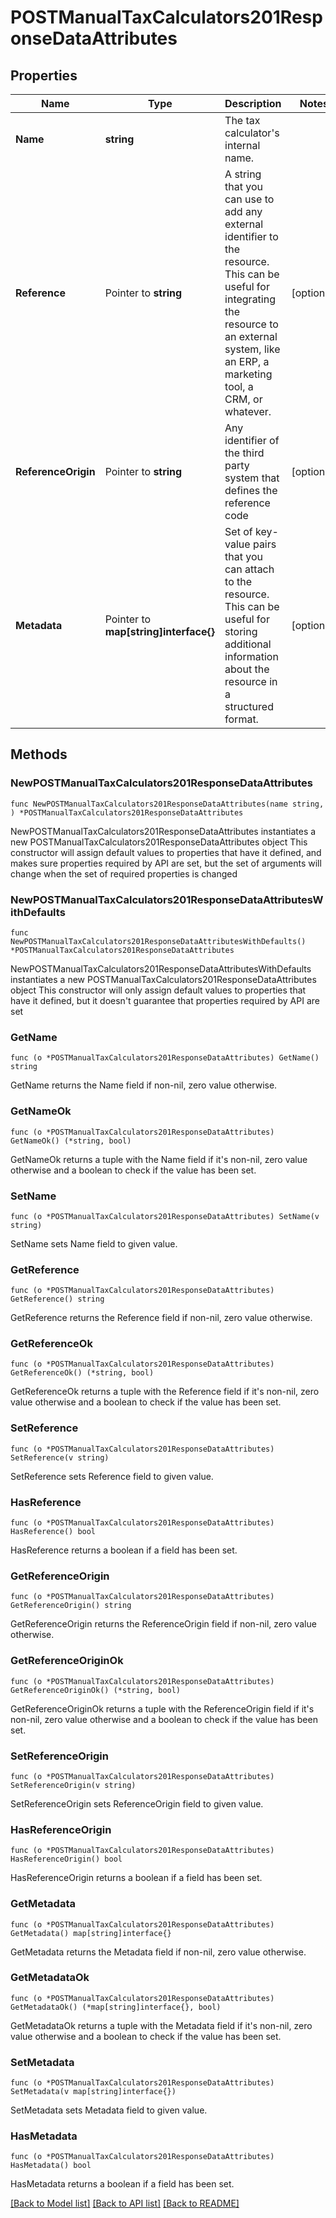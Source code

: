# POSTManualTaxCalculators201ResponseDataAttributes

## Properties

Name | Type | Description | Notes
------------ | ------------- | ------------- | -------------
**Name** | **string** | The tax calculator&#39;s internal name. | 
**Reference** | Pointer to **string** | A string that you can use to add any external identifier to the resource. This can be useful for integrating the resource to an external system, like an ERP, a marketing tool, a CRM, or whatever. | [optional] 
**ReferenceOrigin** | Pointer to **string** | Any identifier of the third party system that defines the reference code | [optional] 
**Metadata** | Pointer to **map[string]interface{}** | Set of key-value pairs that you can attach to the resource. This can be useful for storing additional information about the resource in a structured format. | [optional] 

## Methods

### NewPOSTManualTaxCalculators201ResponseDataAttributes

`func NewPOSTManualTaxCalculators201ResponseDataAttributes(name string, ) *POSTManualTaxCalculators201ResponseDataAttributes`

NewPOSTManualTaxCalculators201ResponseDataAttributes instantiates a new POSTManualTaxCalculators201ResponseDataAttributes object
This constructor will assign default values to properties that have it defined,
and makes sure properties required by API are set, but the set of arguments
will change when the set of required properties is changed

### NewPOSTManualTaxCalculators201ResponseDataAttributesWithDefaults

`func NewPOSTManualTaxCalculators201ResponseDataAttributesWithDefaults() *POSTManualTaxCalculators201ResponseDataAttributes`

NewPOSTManualTaxCalculators201ResponseDataAttributesWithDefaults instantiates a new POSTManualTaxCalculators201ResponseDataAttributes object
This constructor will only assign default values to properties that have it defined,
but it doesn't guarantee that properties required by API are set

### GetName

`func (o *POSTManualTaxCalculators201ResponseDataAttributes) GetName() string`

GetName returns the Name field if non-nil, zero value otherwise.

### GetNameOk

`func (o *POSTManualTaxCalculators201ResponseDataAttributes) GetNameOk() (*string, bool)`

GetNameOk returns a tuple with the Name field if it's non-nil, zero value otherwise
and a boolean to check if the value has been set.

### SetName

`func (o *POSTManualTaxCalculators201ResponseDataAttributes) SetName(v string)`

SetName sets Name field to given value.


### GetReference

`func (o *POSTManualTaxCalculators201ResponseDataAttributes) GetReference() string`

GetReference returns the Reference field if non-nil, zero value otherwise.

### GetReferenceOk

`func (o *POSTManualTaxCalculators201ResponseDataAttributes) GetReferenceOk() (*string, bool)`

GetReferenceOk returns a tuple with the Reference field if it's non-nil, zero value otherwise
and a boolean to check if the value has been set.

### SetReference

`func (o *POSTManualTaxCalculators201ResponseDataAttributes) SetReference(v string)`

SetReference sets Reference field to given value.

### HasReference

`func (o *POSTManualTaxCalculators201ResponseDataAttributes) HasReference() bool`

HasReference returns a boolean if a field has been set.

### GetReferenceOrigin

`func (o *POSTManualTaxCalculators201ResponseDataAttributes) GetReferenceOrigin() string`

GetReferenceOrigin returns the ReferenceOrigin field if non-nil, zero value otherwise.

### GetReferenceOriginOk

`func (o *POSTManualTaxCalculators201ResponseDataAttributes) GetReferenceOriginOk() (*string, bool)`

GetReferenceOriginOk returns a tuple with the ReferenceOrigin field if it's non-nil, zero value otherwise
and a boolean to check if the value has been set.

### SetReferenceOrigin

`func (o *POSTManualTaxCalculators201ResponseDataAttributes) SetReferenceOrigin(v string)`

SetReferenceOrigin sets ReferenceOrigin field to given value.

### HasReferenceOrigin

`func (o *POSTManualTaxCalculators201ResponseDataAttributes) HasReferenceOrigin() bool`

HasReferenceOrigin returns a boolean if a field has been set.

### GetMetadata

`func (o *POSTManualTaxCalculators201ResponseDataAttributes) GetMetadata() map[string]interface{}`

GetMetadata returns the Metadata field if non-nil, zero value otherwise.

### GetMetadataOk

`func (o *POSTManualTaxCalculators201ResponseDataAttributes) GetMetadataOk() (*map[string]interface{}, bool)`

GetMetadataOk returns a tuple with the Metadata field if it's non-nil, zero value otherwise
and a boolean to check if the value has been set.

### SetMetadata

`func (o *POSTManualTaxCalculators201ResponseDataAttributes) SetMetadata(v map[string]interface{})`

SetMetadata sets Metadata field to given value.

### HasMetadata

`func (o *POSTManualTaxCalculators201ResponseDataAttributes) HasMetadata() bool`

HasMetadata returns a boolean if a field has been set.


[[Back to Model list]](../README.md#documentation-for-models) [[Back to API list]](../README.md#documentation-for-api-endpoints) [[Back to README]](../README.md)


